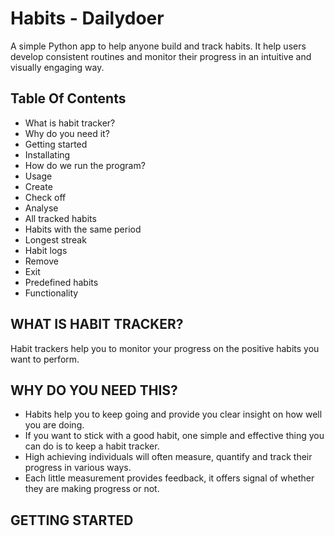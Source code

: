 # Habits - Dailydoer
A simple Python app to help anyone build and track habits.
It help users develop consistent routines and monitor their progress in an intuitive and visually engaging way.

## Table Of Contents
- What is habit tracker?
- Why do you need it?
- Getting started
- Installating
- How do we run the program?
- Usage
- Create
- Check off
- Analyse
- All tracked habits
- Habits with the same period
- Longest streak
- Habit logs
- Remove
- Exit
- Predefined habits
- Functionality



## WHAT IS HABIT TRACKER?
Habit trackers help you to monitor your progress on the positive habits you want to perform.

## WHY DO YOU NEED THIS?
- Habits help you to keep going and provide you clear insight on how well you are doing.
- If you want to stick with a good habit, one simple and effective thing you can do is to keep a habit tracker.
- High achieving individuals will often measure, quantify and track their progress in various ways.
- Each little measurement provides feedback, it offers signal of whether they are making progress or not.

  
## GETTING STARTED

